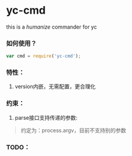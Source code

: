 yc-cmd
======

this is a *humanize* commander for yc

### 如何使用？

```js
var cmd = require('yc-cmd');
```


### 特性：

1. version内嵌，无需配置，更合理化

### 约束：

1. parse接口支持传递的参数:

> 约定为：process.argv，目前不支持别的参数


### TODO：
